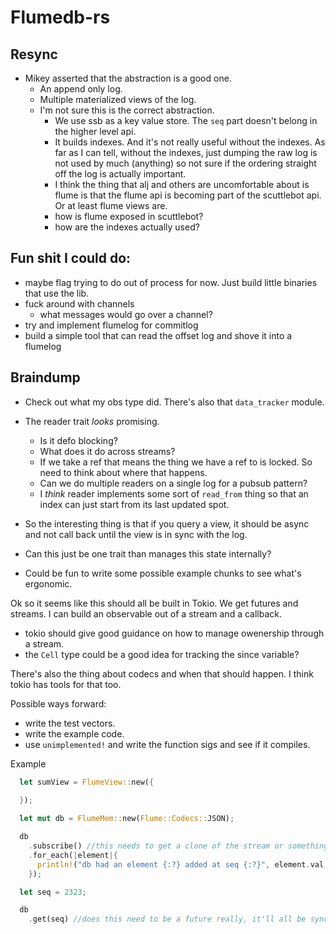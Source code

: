# Flumedb-rs

## Resync

- Mikey asserted that the abstraction is a good one.
  - An append only log.
  - Multiple materialized views of the log.
  - I'm not sure this is the correct abstraction.
    - We use ssb as a key value store. The `seq` part doesn't belong in the higher level api.
    - It builds indexes. And it's not really useful without the indexes. As far as I can tell, without the indexes, just dumping the raw log is not used by much (anything) so not sure if the ordering straight off the log is actually important.
    - I think the thing that alj and others are uncomfortable about is flume is that the flume api is becoming part of the scuttlebot api. Or at least flume views are.
    - how is flume exposed in scuttlebot?
    - how are the indexes actually used?


## Fun shit I could do:

- maybe flag trying to do out of process for now. Just build little binaries that use the lib.
- fuck around with channels
  - what messages would go over a channel?
- try and implement flumelog for commitlog
- build a simple tool that can read the offset log and shove it into a flumelog


## Braindump

- Check out what my obs type did. There's also that `data_tracker` module.
- The reader trait _looks_ promising.
  - Is it defo blocking?
  - What does it do across streams?
  - If we take a ref that means the thing we have a ref to is locked. So need to think about where that happens.
  - Can we do multiple readers on a single log for a pubsub pattern?
  - I _think_ reader implements some sort of `read_from` thing so that an index can just start from its last updated spot.

- So the interesting thing is that if you query a view, it should be async and not call back until the view is in sync with the log.

- Can this just be one trait than manages this state internally?

- Could be fun to write some possible example chunks to see what's ergonomic.

Ok so it seems like this should all be built in Tokio. We get futures and streams. I can build an observable out of a stream and a callback.

- tokio should give good guidance on how to manage owenership through a stream.
- the `Cell` type could be a good idea for tracking the since variable?

There's also the thing about codecs and when that should happen.
I think tokio has tools for that too.

Possible ways forward:
- write the test vectors.
- write the example code.
- use `unimplemented!` and write the function sigs and see if it compiles.
 

Example

```rs
  let sumView = FlumeView::new({
     
  });

  let mut db = FlumeMem::new(Flume::Codecs::JSON);

  db
    .subscribe() //this needs to get a clone of the stream or something. I think it will add the stream's Sink to a list for pushing values into. And then it returns the Source.
    .for_each(|element|{
      println!("db had an element {:?} added at seq {:?}", element.val, element.seq); 
    });

  let seq = 2323;

  db
    .get(seq) //does this need to be a future really, it'll all be sync / based on internal values.


```
